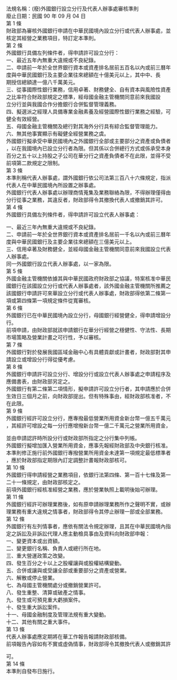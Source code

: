 法規名稱：(廢)外國銀行設立分行及代表人辦事處審核準則  
廢止日期：民國 90 年 09 月 04 日  
第 1 條  
財政部為審核外國銀行申請在中華民國境內設立分行或代表人辦事處，並  
核定其經營之業務項目，特訂定本準則。  
第 2 條  
外國銀行具備左列條件者，得申請許可設立分行：  
一、最近五年內無重大違規或不良紀錄。  
二、申請前一年於全世界銀行資本或資產排名居前五百名以內或前三曆年  
度與中華民國銀行及主要企業往來總額在十億美元以上，其中中、長  
期授信總額達一億八千萬美元。  
三、從事國際性銀行業務，信用卓著、財務健全、自有資本與風險性資產  
之比率符合財政部規定之標準，經母國金融主管機關同意前來我國設  
立分行並與我國合作分擔銀行合併監督管理義務。  
四、擬選派之經理人具備專業金融素養及經營國際性銀行業務之經驗，可  
健全有效經營。  
五、母國金融主管機關及總行對其海外分行具有綜合監督管理能力。  
六、無其他事實顯示有礙健全經營業務之虞。  
外國銀行擬承受中華民國境內之外國銀行全部或主要部分之資產或負債者  
，以在我國境內已設立分行者為限。但其係以合併總行方式或係承受本身  
百分之五十以上持股之子公司在華分行之資產負債者不在此限，並得不受  
前項第二款規定之限制。  
第 3 條  
本準則稱代表人辦事處，謂外國銀行依公司法第三百八十六條規定，指派  
代表人在中華民國境內所設置之辦事處。  
外國銀行代表人辦事處以辦理商情蒐集及業務聯絡為限，不得辦理僅得由  
分行從事之業務，其違反者，財政部得令其撤換代表人或撤銷其許可。  
第 4 條  
外國銀行具備左列條件者，得申請許可設立代表人辦事處：  


一、最近三年內無重大違規或不良紀錄。  
二、申請前一年於全世界銀行資本或資產排名居前一千名以內或前三曆年  
度與中華民國銀行及主要企業往來總額在三億美元以上。  
三、信用卓著及財務健全，並經母國金融主管機關同意前來我國設立代表  
人辦事處。  
同一外國銀行設立代表人辦事處，以一家為限。  
第 5 條  
外國金融主管機關依據其與中華民國政府財政部之協議，特案核准中華民  
國銀行在該國設立分行或代表人辦事處者，該外國金融主管機關所推薦之  
該國銀行申請許可來華設立分行或代表人辦事處，財政部得依第二條第一  
項或第四條第一項規定條件從寬審核。  
第 6 條  
外國銀行已在中華民國境內設立分行，母國銀行經營健全，得申請增設分  
行。  
前項申請，由財政部就該申請銀行在華分行經營之穩健性、守法性、長期  
市場策略及營業計畫之可行性，予以審核。  
第 7 條  
外國銀行對於發展我國區域金融中心有具體貢獻或計畫者，財政部對其申  
請設立或增設分行得從優考慮。  
第 8 條  
外國銀行申請許可設立分行、增設分行或設立代表人辦事處之申請程序及  
應備書表，由財政部另定之。  
外國銀行有第二條第二項情形，擬申請許可設立分行者，其申請應於合併  
生效日三個月之前，向財政部提出。但有特殊事由，經財政部核准者，不  
在此限。  
第 9 條  
外國銀行經許可設立分行，應專撥最低營業所用資金新台幣一億五千萬元  
，其經許可增設之每一分行應增撥新台幣一億二千萬元之營業所用資金，  


並由申請認許時所設分行或財政部所指定之分行集中列帳。  
外國銀行擬增加匯入營業所用資金，應事先報經財政部及中央銀行核准。  
本準則修正施行前外國銀行專撥營業所用資金未達第一項規定最低標準者  
，應於財政部指定期限內訂定調整計畫報財政部核可。  
第 10 條  
外國銀行得申請經營之業務項目，依銀行法第四條、第一百十七條及第一  
二十一條規定，由財政部核定之。  
前項外國銀行經核准經營之業務，應於營業執照上載明後始可辦理。  
第 11 條  
外國銀行經許可辦理業務後，如有原申請辦理業務所作之聲明不實，或辦  
理業務有重大違規之情事者，財政部得令其停止辦理一部或全部業務。  
第 12 條  
外國銀行有左列情事者，應依有關法令規定辦理，且其在中華民國境內指  
定之訴訟及非訴訟代理人應主動檢具事由及資料向財政部申報：  
一、變更資本或出資額。  
二、變更銀行名稱、負責人或總行所在地。  
三、重大營運政策之改變。  
四、發生百分之十以上之股權讓與或股權結構變動。  
五、合併或讓與或受讓全部或重要部分之資產或營業。  
六、解散或停止營業。  
七、為母國主管機關處分或撤銷營業許可。  
八、發生重整、清算或破產之情事。  
九、發生或可預見重大虧損案件。  
十、發生重大訴訟案件。  
十一、母國金融制度及管理法規有重大變動。  
十二、其他有關之重大事件。  
第 13 條  
代表人辦事處應定期將在華工作報告報請財政部核備。  
前項報告內容如有不實或虛偽情事，財政部得令其撤換代表人或撤銷其許  


可。  
第 14 條  
本準則自發布日施行。  


